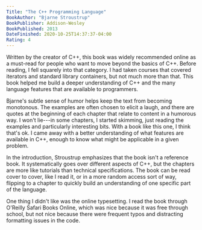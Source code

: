 ```yaml
---
Title: "The C++ Programming Language"
BookAuthor: "Bjarne Stroustrup"
BookPublisher: Addison-Wesley
BookPublished: 2013
DateFinished: 2020-10-25T14:37:37-04:00
Rating: 4
---
```


Written by the creator of C++, this book was widely recommended online as a must-read for people who want to move beyond the basics of C++.
Before reading, I fell squarely into that category.
I had taken courses that covered iterators and standard library containers, but not much more than that.
This book helped me build a deeper understanding of C++ and the many language features that are available to programmers.

Bjarne's subtle sense of humor helps keep the text from becoming monotonous.
The examples are often chosen to elicit a laugh, and there are quotes at the beginning of each chapter that relate to content in a humorous way. 
I won't lie---in some chapters, I started skimming, just reading the examples and particularly interesting bits.
With a book like this one, I think that's ok.
I came away with a better understanding of what features are available in C++, enough to know what might be applicable in a given problem.

In the introduction, Stroustrup emphasizes that the book isn't a reference book.
It systematically goes over different aspects of C++, but the chapters are more like tutorials than technical specifications.
The book can be read cover to cover, like I read it, or in a more random access sort of way, flipping to a chapter to quickly build an understanding of one specific part of the language.

One thing I didn't like was the online typesetting.
I read the book through O'Reilly Safari Books Online, which was nice because it was free through school, but not nice because there were frequent typos and distracting formatting issues in the code.
